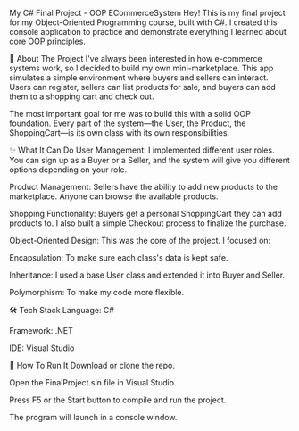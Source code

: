 My C# Final Project - OOP ECommerceSystem
Hey! This is my final project for my Object-Oriented Programming course, built with C#. I created this console application to practice and demonstrate everything I learned about core OOP principles.

📜 About The Project
I've always been interested in how e-commerce systems work, so I decided to build my own mini-marketplace. This app simulates a simple environment where buyers and sellers can interact. Users can register, sellers can list products for sale, and buyers can add them to a shopping cart and check out.

The most important goal for me was to build this with a solid OOP foundation. Every part of the system—the User, the Product, the ShoppingCart—is its own class with its own responsibilities.

✨ What It Can Do
User Management: I implemented different user roles. You can sign up as a Buyer or a Seller, and the system will give you different options depending on your role.

Product Management: Sellers have the ability to add new products to the marketplace. Anyone can browse the available products.

Shopping Functionality: Buyers get a personal ShoppingCart they can add products to. I also built a simple Checkout process to finalize the purchase.

Object-Oriented Design: This was the core of the project. I focused on:

Encapsulation: To make sure each class's data is kept safe.

Inheritance: I used a base User class and extended it into Buyer and Seller.

Polymorphism: To make my code more flexible.

🛠️ Tech Stack
Language: C#

Framework: .NET

IDE: Visual Studio

🚀 How To Run It
Download or clone the repo.

Open the FinalProject.sln file in Visual Studio.

Press F5 or the Start button to compile and run the project.

The program will launch in a console window.
